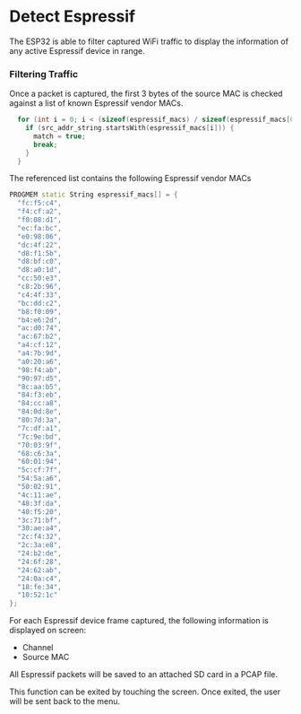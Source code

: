 # Detect Espressif
The ESP32 is able to filter captured WiFi traffic to display the information of any active Espressif device in range.  

### Filtering Traffic
Once a packet is captured, the first 3 bytes of the source MAC is checked against a list of known Espressif vendor MACs.  
```C++
  for (int i = 0; i < (sizeof(espressif_macs) / sizeof(espressif_macs[0])); i++) {
    if (src_addr_string.startsWith(espressif_macs[i])) {
      match = true;
      break;
    }
  }
```

The referenced list contains the following Espressif vendor MACs
```C++
PROGMEM static String espressif_macs[] = {
  "fc:f5:c4",
  "f4:cf:a2",
  "f0:08:d1",
  "ec:fa:bc",
  "e0:98:06",
  "dc:4f:22",
  "d8:f1:5b",
  "d8:bf:c0",
  "d8:a0:1d",
  "cc:50:e3",
  "c8:2b:96",
  "c4:4f:33",
  "bc:dd:c2",
  "b8:f0:09",
  "b4:e6:2d",
  "ac:d0:74",
  "ac:67:b2",
  "a4:cf:12",
  "a4:7b:9d",
  "a0:20:a6",
  "98:f4:ab",
  "90:97:d5",
  "8c:aa:b5",
  "84:f3:eb",
  "84:cc:a8",
  "84:0d:8e",
  "80:7d:3a",
  "7c:df:a1",
  "7c:9e:bd",
  "70:03:9f",
  "68:c6:3a",
  "60:01:94",
  "5c:cf:7f",
  "54:5a:a6",
  "50:02:91",
  "4c:11:ae",
  "48:3f:da",
  "40:f5:20",
  "3c:71:bf",
  "30:ae:a4",
  "2c:f4:32",
  "2c:3a:e8",
  "24:b2:de",
  "24:6f:28",
  "24:62:ab",
  "24:0a:c4",
  "18:fe:34",
  "10:52:1c"
};
```

For each Espressif device frame captured, the following information is displayed on screen:  
- Channel
- Source MAC

All Espressif packets will be saved to an attached SD card in a PCAP file.

This function can be exited by touching the screen. Once exited, the user will be sent back to the menu.